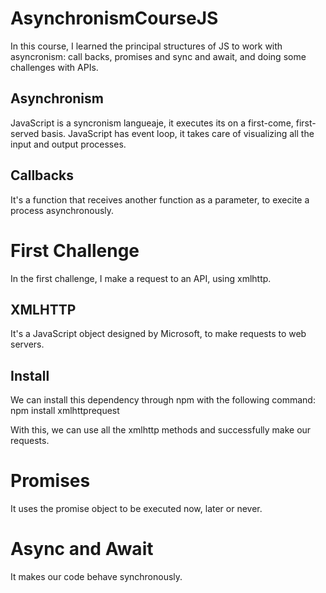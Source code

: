 # AsynchronismCourseJS
<p>In this course, I learned the principal structures of JS to work with asyncronism: call backs, promises and sync and await, and doing some challenges with APIs.</p>

## Asynchronism
<p>JavaScript is a syncronism langueaje, it executes its on a first-come, first-served basis. JavaScript has event loop, it takes care of visualizing all the input and output processes.</p>

## Callbacks
<p>It's a function that receives another function as a parameter, to execite a process asynchronously.</p>

# First Challenge
<p>In the first challenge, I make a request to an API, using xmlhttp.</p>

## XMLHTTP
It's a JavaScript object designed by Microsoft, to make requests to web servers.

## Install
We can install this dependency through npm with the following command: npm install xmlhttprequest

<p>With this, we can use all the xmlhttp methods and successfully make our requests.</p>

# Promises
<p>It uses the promise object to be executed now, later or never.</p>

# Async and Await
<p>It makes our code behave synchronously.</p>